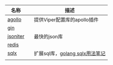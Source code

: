 



| 名称                                           |      | 描述                                                         |
| ---------------------------------------------- | ---- | ------------------------------------------------------------ |
| [agollo](https://github.com/shima-park/agollo) |      | 提供Viper配置库的apollo插件                                  |
| [gin](https://github.com/gin-gonic/gin)        |      |                                                              |
| [jsoniter](http://jsoniter.com/)               |      | 最快的json库                                                 |
| [redis](https://github.com/go-redis/redis)     |      |                                                              |
| [sqlx](https://github.com/jmoiron/sqlx)        |      | 扩展sql库，[golang sqlx用法笔记](https://blog.csdn.net/westhod/article/details/81205758) |
|                                                |      |                                                              |


